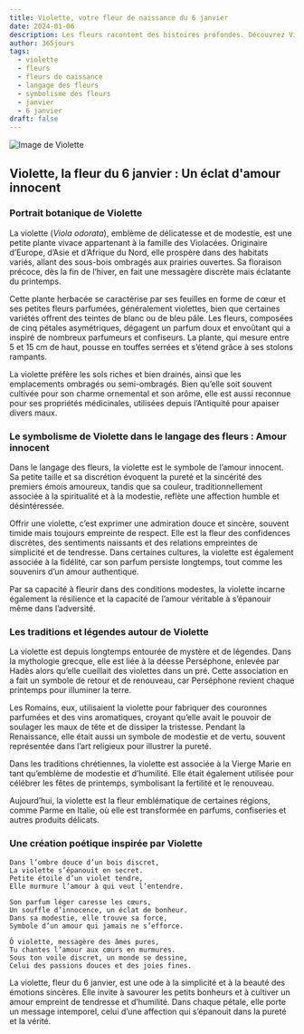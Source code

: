 ```yaml
---
title: Violette, votre fleur de naissance du 6 janvier
date: 2024-01-06
description: Les fleurs racontent des histoires profondes. Découvrez Violette, votre fleur de naissance du 6 janvier, ses symboles et récits fascinants. Plongez dans sa signification et son langage unique dans l'art floral.
author: 365jours
tags:
  - violette
  - fleurs
  - fleurs de naissance
  - langage des fleurs
  - symbolisme des fleurs
  - janvier
  - 6 janvier
draft: false
---
```



![Image de Violette](https://cdn.pixabay.com/photo/2019/04/04/03/27/flowers-4101916_640.jpg#center)


## Violette, la fleur du 6 janvier : Un éclat d'amour innocent

### Portrait botanique de Violette

La violette (_Viola odorata_), emblème de délicatesse et de modestie, est une petite plante vivace appartenant à la famille des Violacées. Originaire d’Europe, d’Asie et d’Afrique du Nord, elle prospère dans des habitats variés, allant des sous-bois ombragés aux prairies ouvertes. Sa floraison précoce, dès la fin de l’hiver, en fait une messagère discrète mais éclatante du printemps.

Cette plante herbacée se caractérise par ses feuilles en forme de cœur et ses petites fleurs parfumées, généralement violettes, bien que certaines variétés offrent des teintes de blanc ou de bleu pâle. Les fleurs, composées de cinq pétales asymétriques, dégagent un parfum doux et envoûtant qui a inspiré de nombreux parfumeurs et confiseurs. La plante, qui mesure entre 5 et 15 cm de haut, pousse en touffes serrées et s’étend grâce à ses stolons rampants.

La violette préfère les sols riches et bien drainés, ainsi que les emplacements ombragés ou semi-ombragés. Bien qu’elle soit souvent cultivée pour son charme ornemental et son arôme, elle est aussi reconnue pour ses propriétés médicinales, utilisées depuis l’Antiquité pour apaiser divers maux.

### Le symbolisme de Violette dans le langage des fleurs : Amour innocent

Dans le langage des fleurs, la violette est le symbole de l’amour innocent. Sa petite taille et sa discrétion évoquent la pureté et la sincérité des premiers émois amoureux, tandis que sa couleur, traditionnellement associée à la spiritualité et à la modestie, reflète une affection humble et désintéressée.

Offrir une violette, c’est exprimer une admiration douce et sincère, souvent timide mais toujours empreinte de respect. Elle est la fleur des confidences discrètes, des sentiments naissants et des relations empreintes de simplicité et de tendresse. Dans certaines cultures, la violette est également associée à la fidélité, car son parfum persiste longtemps, tout comme les souvenirs d’un amour authentique.

Par sa capacité à fleurir dans des conditions modestes, la violette incarne également la résilience et la capacité de l’amour véritable à s’épanouir même dans l’adversité.

### Les traditions et légendes autour de Violette

La violette est depuis longtemps entourée de mystère et de légendes. Dans la mythologie grecque, elle est liée à la déesse Perséphone, enlevée par Hadès alors qu’elle cueillait des violettes dans un pré. Cette association en a fait un symbole de retour et de renouveau, car Perséphone revient chaque printemps pour illuminer la terre.

Les Romains, eux, utilisaient la violette pour fabriquer des couronnes parfumées et des vins aromatiques, croyant qu’elle avait le pouvoir de soulager les maux de tête et de dissiper la tristesse. Pendant la Renaissance, elle était aussi un symbole de modestie et de vertu, souvent représentée dans l’art religieux pour illustrer la pureté.

Dans les traditions chrétiennes, la violette est associée à la Vierge Marie en tant qu’emblème de modestie et d’humilité. Elle était également utilisée pour célébrer les fêtes de printemps, symbolisant la fertilité et le renouveau.

Aujourd’hui, la violette est la fleur emblématique de certaines régions, comme Parme en Italie, où elle est transformée en parfums, confiseries et autres produits délicats.

### Une création poétique inspirée par Violette

```
Dans l’ombre douce d’un bois discret,  
La violette s’épanouit en secret.  
Petite étoile d’un violet tendre,  
Elle murmure l’amour à qui veut l’entendre.  

Son parfum léger caresse les cœurs,  
Un souffle d’innocence, un éclat de bonheur.  
Dans sa modestie, elle trouve sa force,  
Symbole d’un amour qui jamais ne s’efforce.  

Ô violette, messagère des âmes pures,  
Tu chantes l’amour aux cœurs en murmures.  
Sous ton voile discret, un monde se dessine,  
Celui des passions douces et des joies fines.  
```

La violette, fleur du 6 janvier, est une ode à la simplicité et à la beauté des émotions sincères. Elle invite à savourer les petits bonheurs et à cultiver un amour empreint de tendresse et d’humilité. Dans chaque pétale, elle porte un message intemporel, celui d’une affection qui s’épanouit dans la pureté et la vérité.
